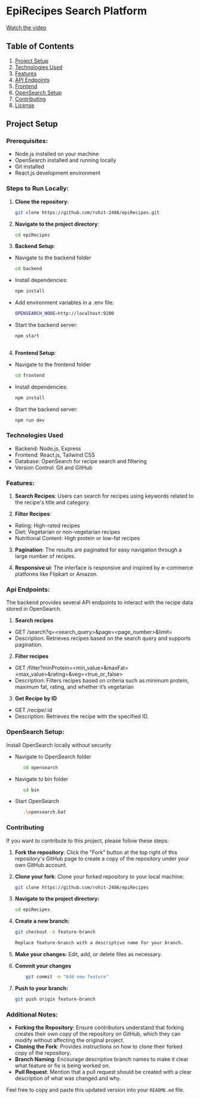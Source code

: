 ﻿# EpiRecipes Search Platform

[Watch the video](https://www.youtube.com/watch?v=tCrf55SHnZY)


## Table of Contents
1. [Project Setup](#project-setup)
2. [Technologies Used](#technologies-used)
3. [Features](#features)
4. [API Endpoints](#api-endpoints)
5. [Frontend](#frontend)
6. [OpenSearch Setup](#opensearch-setup)
7. [Contributing](#contributing)
8. [License](#license)

## Project Setup

### Prerequisites:
- Node.js installed on your machine
- OpenSearch installed and running locally
- Git installed
- React.js development environment

### Steps to Run Locally:

1. **Clone the repository**:
   ```bash
   git clone https://github.com/rohit-2486/epiRecipes.git

2. **Navigate to the project directory**:
   ```bash
   cd epiRecipes

3. **Backend Setup**:
  -  Navigate to the backend folder
     ```bash
     cd backend
  - Install dependencies:
     ```bash
     npm install
  - Add environment variables in a .env file:
    ```bash
    OPENSEARCH_NODE=http://localhost:9200
  - Start the backend server:
    ```bash
    npm start
  
  4. **Frontend Setup**:
  -  Navigate to the frontend folder
     ```bash
     cd frontend
  - Install dependencies:
     ```bash
     npm install
  - Start the backend server:
    ```bash
    npm run dev

### Technologies Used
 - Backend: Node.js, Express
- Frontend: React.js, Tailwind CSS
- Database: OpenSearch for recipe search and filtering
- Version Control: Git and GitHub

### Features:

1. **Search Recipes**:
  Users can search for recipes using keywords related to the   recipe's title and category.

2. **Filter Recipes**:
 - Rating: High-rated recipes
 - Diet: Vegetarian or non-vegetarian recipes 
 -  Nutritional Content: High protein or low-fat recipes

 3. **Pagination**:
   The results are paginated for easy navigation through a large number of recipes.
 
 4. **Responsive ui**:
 The interface is responsive and inspired by e-commerce platforms like Flipkart or Amazon.

 ### Api Endpoints:
 The backend provides several API endpoints to interact with the recipe data stored in OpenSearch.

 1. **Search recipes** 
 - GET /search?q=<search_query>&page=<page_number>&limit=<limit>
 - Description: Retrieves recipes based on the search query and supports pagination.

 2. **Filter recipes** 
 - GET /filter?minProtein=<min_value>&maxFat=<max_value>&rating=<rating>&veg=<true_or_false>
 - Description: Filters recipes based on criteria such as minimum protein, maximum fat, rating, and whether it’s vegetarian

3. **Get Recipe by ID** 
 - GET /recipe/:id
 - Description: Retrieves the recipe with the specified ID.

### OpenSearch Setup:
Install OpenSearch locally without security

- Navigate to OpenSearch folder 
   ```bash
      cd opensearch

- Navigate to bin folder 
   ```bash
      cd bin

- Start OpenSearch
   ```bash
      .\opensearch.bat


### Contributing
If you want to contribute to this project, please follow these steps:

1. **Fork the repository**: Click the "Fork" button at the top right of this repository's GitHub page to create a copy of the repository under your own GitHub account.

2. **Clone your fork**: Clone your forked repository to your local machine:
   ```bash
   git clone https://github.com/rohit-2486/epiRecipes

3. **Navigate to the project directory:**
   ```bash
   cd epiRecipes

4. **Create a new branch:**
   ```bash
   git checkout -b feature-branch

   Replace feature-branch with a descriptive name for your branch.

5. **Make your changes:**  Edit, add, or delete files as necessary.

6. **Commit your changes**
    ```bash
        git commit -m "Add new feature"

7. **Push to your branch:**
    ```bash 
    git push origin feature-branch

### Additional Notes:
- **Forking the Repository**: Ensure contributors understand that forking creates their own copy of the repository on GitHub, which they can modify without affecting the original project.
- **Cloning the Fork**: Provides instructions on how to clone their forked copy of the repository.
- **Branch Naming**: Encourage descriptive branch names to make it clear what feature or fix is being worked on.
- **Pull Request**: Mention that a pull request should be created with a clear description of what was changed and why.

Feel free to copy and paste this updated version into your `README.md` file.
